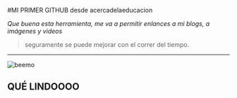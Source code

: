 #MI PRIMER GITHUB desde acercadelaeducacion

_Que buena esta herramienta, me va a permitir enlances a mi blogs, a imágenes y videos_
> seguramente se puede mejorar con el correr del tiempo.
***


![beemo](http://3.bp.blogspot.com/-zf6EvEFpEpU/Un6fLGfr66I/AAAAAAAAAkY/-m07A5m1_Vs/s1600/giphy.gif)

## QUÉ LINDOOOO ##

